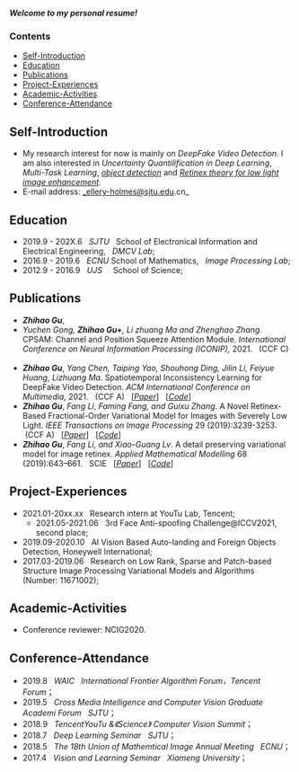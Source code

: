 ***Welcome to my personal resume!***

### Contents
- [Self-Introduction](#Self-Introduction)  
- [Education](#Education)  
- [Publications](#Publications)  
- [Project-Experiences](#Project-Experiences) 
- [Academic-Activities](#Academic-Activities)
- [Conference-Attendance](#Conference-Attendance)  

## Self-Introduction
- My research interest for now is mainly on _DeepFake Video Detection_. I am also interested in _Uncertainty Quantilification in Deep Learning_, _Multi-Task Learning_, _[object detection](https://github.com/Holmes-GU/Object-Detection)_ and _[Retinex theory for low light image enhancement](https://github.com/Holmes-GU/Image-Retinex)_.  
- E-mail address: _ellery-holmes@sjtu.edu.cn_

## Education
- 2019.9 - 202X.6 &nbsp;   _SJTU_ &nbsp; School of Electronical Information and Electrical Engineering, &nbsp;  _DMCV Lab_; 
- 2016.9 - 2019.6 &nbsp;   _ECNU_         School of Mathematics, &nbsp; _Image Processing Lab_;
- 2012.9 - 2016.9 &nbsp;   _UJS_  &nbsp;&nbsp;&nbsp; School of Science;

## Publications
* ***Zhihao Gu***, 
* _Yuchen Gong, ***Zhihao Gu</sub>+***, Li zhuang Ma and Zhenghao Zhang._ CPSAM: Channel and Position Squeeze Attention Module. *International Conference on Neural Information Processing (ICONIP),* 2021. &nbsp; (CCF C) &nbsp;
* ***Zhihao Gu***, _Yang Chen, Taiping Yao, Shouhong Ding, Jilin Li, Feiyue Huang, Lizhuang Ma._ Spatiotemporal Inconsistency Learning for DeepFake Video Detection. *ACM International Conference on Multimedia,* 2021. &nbsp; (CCF A) &nbsp; [_[Paper](https://ieeexplore.ieee.org/search/searchresult.jsp?newsearch=true&queryText=A%20Novel%20Retinex-Based%20Fractional-Order%20Variational%20Model%20for%20Images%20With%20Severely%20Low%20Light)_] &nbsp; [_[Code](https://github.com/Holmes-GU/Image-Retinex/tree/master/2019%20TIP%20retinex)_]
* ***Zhihao Gu***, _Fang Li_, _Faming Fang, and Guixu Zhang_. A Novel Retinex-Based Fractional-Order Variational Model for Images with Severely Low Light. *IEEE Transactions on Image Processing* 29 (2019):3239-3253. &nbsp;(CCF A) &nbsp; [_[Paper](https://ieeexplore.ieee.org/search/searchresult.jsp?newsearch=true&queryText=A%20Novel%20Retinex-Based%20Fractional-Order%20Variational%20Model%20for%20Images%20With%20Severely%20Low%20Light)_] &nbsp; [_[Code](https://github.com/Holmes-GU/Image-Retinex/tree/master/2019%20TIP%20retinex)_] 
* ***Zhihao Gu***, _Fang Li, and Xiao-Guang Lv_. A detail preserving variational model for image retinex. *Applied Mathematical Modelling* 68 (2019):643–661. &nbsp; SCIE &nbsp; [_[Paper](https://github.com/Holmes-GU/Image-Retinex/tree/master/2019%20AMM%20retinex)_] &nbsp; [_[Code](https://github.com/Holmes-GU/Image-Retinex/tree/master/2019%20AMM%20retinex)_] 

## Project-Experiences
- 2021.01-20xx.xx &nbsp; Research intern at YouTu Lab, Tencent;
  - 2021.05-2021.06 &nbsp; 3rd Face Anti-spoofing Challenge@ICCV2021, second place;
- 2019.09-2020.10 &nbsp; AI Vision Based Auto-landing and Foreign Objects Detection, Honeywell International; 
- 2017.03-2019.06 &nbsp; Research on Low Rank, Sparse and Patch-based Structure Image Processing Variational Models and Algorithms  &nbsp; (Number: 11671002);

## Academic-Activities
- Conference reviewer: NCIG2020.

## Conference-Attendance
- 2019.8 &nbsp; _WAIC &nbsp; International Frontier Algorithm Forum，Tencent Forum_；  
- 2019.5 &nbsp; _Cross Media Intelligence and Computer Vision Graduate Academi Forum &nbsp; SJTU_；  
- 2018.9 &nbsp; _TencentYouTu &《Science》 Computer Vision Summit_；  
- 2018.7 &nbsp; _Deep Learning Seminar &nbsp; SJTU_；  
- 2018.5 &nbsp; _The 18th Union of Mathemtical Image Annual Meeting &nbsp; ECNU_；  
- 2017.4 &nbsp; _Vision and Learning Seminar &nbsp; Xiameng University_；  


